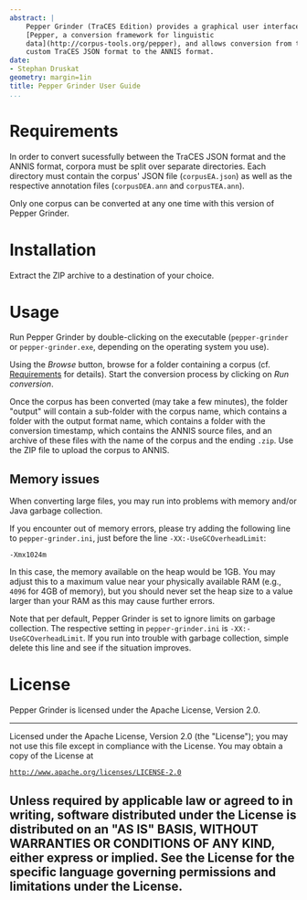 ```yaml
---
abstract: |
    Pepper Grinder (TraCES Edition) provides a graphical user interface for
    [Pepper, a conversion framework for linguistic
    data](http://corpus-tools.org/pepper), and allows conversion from the
    custom TraCES JSON format to the ANNIS format.
date:
- Stephan Druskat
geometry: margin=1in
title: Pepper Grinder User Guide
...
```


# Requirements

In order to convert sucessfully between the TraCES JSON format and the
ANNIS format, corpora must be split over separate directories. Each
directory must contain the corpus' JSON file (`corpusEA.json`) as well
as the respective annotation files (`corpusDEA.ann` and
`corpusTEA.ann`).

Only one corpus can be converted at any one time with this version of
Pepper Grinder.

# Installation

Extract the ZIP archive to a destination of your choice.

# Usage

Run Pepper Grinder by double-clicking on the executable
(`pepper-grinder` or `pepper-grinder.exe`, depending on the operating
system you use).

Using the *Browse* button, browse for a folder containing a corpus (cf.
[Requirements](#requirements) for details). Start the conversion process
by clicking on *Run conversion*.

Once the corpus has been converted (may take a few minutes), the folder
"output" will contain a sub-folder with the corpus name, which contains
a folder with the output format name, which contains a folder with the
conversion timestamp, which contains the ANNIS source files, and an
archive of these files with the name of the corpus and the ending
`.zip`. Use the ZIP file to upload the corpus to ANNIS.

## Memory issues

When converting large files, you may run into problems with memory and/or
Java garbage collection. 

If you encounter out of memory errors, please try adding the following
line to `pepper-grinder.ini`, just before the line `-XX:-UseGCOverheadLimit`:

    -Xmx1024m

In this case, the memory available on the heap would be 1GB. You may adjust
this to a maximum value near your physically available RAM (e.g., `4096` for
4GB of memory), but you should never set the heap size to a
value larger than your RAM as this may cause further errors.

Note that per default, Pepper Grinder is set to
ignore limits on garbage collection. The respective setting in `pepper-grinder.ini`
is `-XX:-UseGCOverheadLimit`. If you run into trouble with garbage
collection, simple delete this line and see if the situation improves. 

# License

Pepper Grinder is licensed under the Apache License, Version 2.0.

  --------------------------------------------------------------------------------------------
  Licensed under the Apache License, Version 2.0 (the "License"); you may not use this file
  except in compliance with the License. You may obtain a copy of the License at

  [`http://www.apache.org/licenses/LICENSE-2.0`](http://www.apache.org/licenses/LICENSE-2.0)

  Unless required by applicable law or agreed to in writing, software distributed under the
  License is distributed on an "AS IS" BASIS, WITHOUT WARRANTIES OR CONDITIONS OF ANY KIND,
  either express or implied. See the License for the specific language governing permissions
  and limitations under the License.
  --------------------------------------------------------------------------------------------
